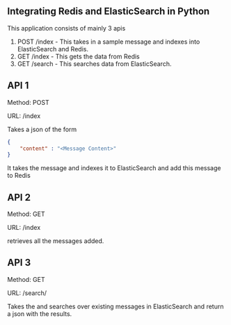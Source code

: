 ## Integrating Redis and ElasticSearch in Python

This application consists of mainly 3 apis

1. POST /index - This takes in a sample message and indexes into ElasticSearch and Redis.
2. GET /index - This gets the data from Redis
3. GET /search - This searches data from ElasticSearch.

## API 1

Method: POST

URL: /index

Takes a json of the form 
```json
{
	"content" : "<Message Content>"
}

```
It takes the message and indexes it to ElasticSearch and add this message to Redis

## API 2

Method: GET

URL: /index

retrieves all the messages added.

## API 3

Method: GET

URL: /search/<searchMessage>

Takes the <searchMessage> and searches over existing messages in ElasticSearch and return a json with the results.
